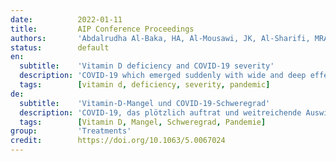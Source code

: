 ```yaml
---
date:          2022-01-11
title:         AIP Conference Proceedings
authors:       'Abdalrudha Al-Baka, HA, Al-Mousawi, JK, Al-Sharifi, MRA'
status:        default
en:
  subtitle:    'Vitamin D deficiency and COVID-19 severity'
  description: 'COVID-19 which emerged suddenly with wide and deep effect on the life was stained by different clinical severity. Multiple studies had noted a relationship between the severity of COVID-19 and levels of vitamin D. The aim of this study was to detect the effect of vitamin D on impact of COVID-19 severity. In our endeavor we depended on data concern the subject which were obtained from a hospital interested in COVID-19 pandemic. Data of 121 COVID-19 patients (98 men and 23 women) were reviewed carefully and arranged into three groups. Group A patients were asymptomatic and with vitamin D level of 28.61ng /ml ± 3.18. Group B had moderate symptoms and 16.42ng/ml ± 4.74 level of vitamin D. Group C was 8.35ng/ml ± 4.67 and suffered the highest severity of COVID-19 symptoms which caused death of two member of this group. The fatality rate in group C was 33.33%.'
  tags:        [vitamin d, deficiency, severity, pandemic]
de:
  subtitle:    'Vitamin-D-Mangel und COVID-19-Schweregrad'
  description: 'COVID-19, das plötzlich auftrat und weitreichende Auswirkungen auf das Leben hatte, zeichnete sich durch unterschiedliche klinische Schweregrade aus. In mehreren Studien wurde ein Zusammenhang zwischen dem Schweregrad von COVID-19 und dem Vitamin-D-Spiegel festgestellt. Das Ziel dieser Studie war es, den Einfluss von Vitamin D auf den Schweregrad von COVID-19 zu ermitteln. Wir haben uns dabei auf Daten gestützt, die von einem Krankenhaus stammen, das sich mit der COVID-19-Pandemie befasst. Die Daten von 121 COVID-19-Patienten (98 Männer und 23 Frauen) wurden sorgfältig geprüft und in drei Gruppen eingeteilt. Die Patienten der Gruppe A waren asymptomatisch und hatten einen Vitamin-D-Spiegel von 28,61 ng /ml ± 3,18. Gruppe B hatte mäßige Symptome und einen Vitamin-D-Spiegel von 16,42 ng/ml ± 4,74. Gruppe C wies mit 8,35 ng/ml ± 4,67 den höchsten Schweregrad der COVID-19-Symptome auf, was zum Tod von zwei Mitgliedern dieser Gruppe führte. Die Sterblichkeitsrate in Gruppe C betrug 33,33 %.' 
  tags:        [Vitamin D, Mangel, Schweregrad, Pandemie]
group:         'Treatments'
credit:        https://doi.org/10.1063/5.0067024
---
```

